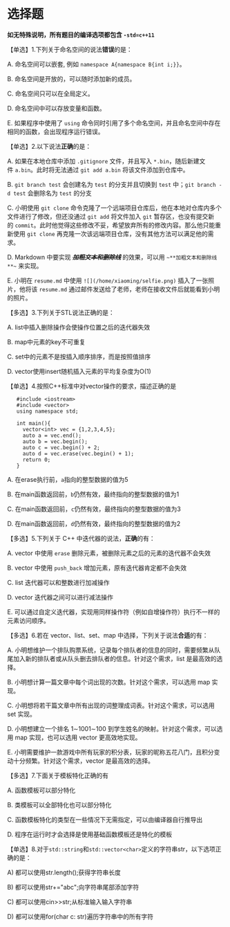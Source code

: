 # 选择题

**如无特殊说明，所有题目的编译选项都包含 `-std=c++11`**

【单选】1.下列关于命名空间的说法**错误**的是：

A. 命名空间可以嵌套, 例如 `namespace A{namespace B{int i;}}`。

B. 命名空间是开放的，可以随时添加新的成员。

C. 命名空间只可以在全局定义。

D. 命名空间中可以存放变量和函数。

E. 如果程序中使用了 `using` 命令同时引用了多个命名空间，并且命名空间中存在相同的函数，会出现程序运行错误。

【单选】2.以下说法**正确**的是：

A. 如果在本地仓库中添加 `.gitignore` 文件，并且写入 `*.bin`，随后新建文件 `a.bin`。此时将无法通过 `git add a.bin` 将该文件添加到仓库中。

B. `git branch test` 会创建名为 `test` 的分支并且切换到 `test` 中；`git branch -d test` 会删除名为 `test` 的分支

C. 小明使用 `git clone` 命令克隆了一个远端项目仓库后，他在本地对仓库内多个文件进行了修改，但还没通过 `git add` 将文件加入 `git` 暂存区，也没有提交新的 `commit`。此时他觉得这些修改不妥，希望放弃所有的修改内容。那么他只能重新使用 `git clone` 再克隆一次该远端项目仓库，没有其他方法可以满足他的需求。

D. Markdown 中要实现 ~~_***加粗文本和删除线***_~~ 的效果，可以用 `~**加粗文本和删除线**~` 来实现。

E. 小明在 `resume.md` 中使用 `![](/home/xiaoming/selfie.png)` 插入了一张照片，他将该 `resume.md` 通过邮件发送给了老师，老师在接收文件后就能看到小明的照片。

【多选】3.下列关于STL说法正确的是：

A. list中插入删除操作会使操作位置之后的迭代器失效

B. map中元素的key不可重复

C. set中的元素不是按插入顺序排序，而是按照值排序

D. vector使用insert随机插入元素的平均复杂度为O(1)

【单选】4.按照C++标准中对vector操作的要求，描述正确的是

```none
   #include <iostream>
   #include <vector>
   using namespace std;

   int main(){
     vector<int> vec = {1,2,3,4,5};
     auto a = vec.end();
     auto b = vec.begin();
     auto c = vec.begin() + 2;
     auto d = vec.erase(vec.begin() + 1);
     return 0;
   }
```

A. 在erase执行前，`a`指向的整型数据的值为5

B. 在main函数返回前，`b`仍然有效，最终指向的整型数据的值为1

C. 在main函数返回前，`c`仍然有效，最终指向的整型数据的值为3

D. 在main函数返回前，`d`仍然有效，最终指向的整型数据的值为2

【多选】5.下列关于 C++ 中迭代器的说法，**正确**的有：

A. vector 中使用 `erase` 删除元素，被删除元素之后的元素的迭代器不会失效

B. vector 中使用 `push_back` 增加元素，原有迭代器肯定都不会失效

C. list 迭代器可以和整数进行加减操作

D. vector 迭代器之间可以进行减法操作

E. 可以通过自定义迭代器，实现用同样操作符（例如自增操作符）执行不一样的元素访问顺序。

【多选】6.若在 vector、list、set、map 中选择，下列关于说法**合适**的有：

A. 小明想维护一个排队购票系统，记录每个排队者的信息的同时，需要频繁从队尾加入新的排队者或从队头删去排队者的信息。针对这个需求，list 是最高效的选择。

B. 小明想计算一篇文章中每个词出现的次数。针对这个需求，可以选用 map 实现。

C. 小明想将若干篇文章中所有出现的词整理成词表。针对这个需求，可以选用 set 实现。

D. 小明想建立一个排名 1∼1001∼100 到学生姓名的映射。针对这个需求，可以选用 map 实现，也可以选用 vector 更高效地实现。

E. 小明需要维护一款游戏中所有玩家的积分表，玩家的昵称五花八门，且积分变动十分频繁。针对这个需求，vector 是最高效的选择。

【多选】7.下面关于模板特化正确的有

A. 函数模板可以部分特化

B. 类模板可以全部特化也可以部分特化

C. 函数模板特化的类型在一些情况下无需指定，可以由编译器自行推导出

D. 程序在运行时才会选择是使用基础函数模板还是特化的模板

【单选】8.对于`std::string`和`std::vector<char>`定义的字符串str，以下选项正确的是：

A) 都可以使用str.length();获得字符串长度

B) 都可以使用str+="abc";向字符串尾部添加字符

C) 都可以使用cin>>str;从标准输入输入字符串

D) 都可以使用for(char c: str)遍历字符串中的所有字符